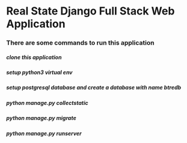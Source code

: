 # Real State Django Full Stack Web Application

### There are some commands to run this application

##### clone this application
##### setup python3 virtual env
##### setup postgresql database and create a database with name btredb
##### python manage.py collectstatic
##### python manage.py migrate
##### python manage.py runserver
